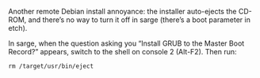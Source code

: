 <!--# set var="title" value="Stopping Debian from ejecting the CD-ROM during install" -->
<!--# set var="date" value="September 23, 2006" -->

<!--# include file="include/top.html" -->

Another remote Debian install annoyance: the installer auto-ejects the CD-ROM, and there’s no way to turn it off in sarge (there’s a boot parameter in etch).

In sarge, when the question asking you “Install GRUB to the Master Boot Record?” appears, switch to the shell on console 2 (Alt-F2). Then run:

	rm /target/usr/bin/eject

<!--# include file="include/bottom.html" -->
